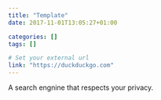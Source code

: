 ```yaml
---
title: "Template"
date: 2017-11-01T13:05:27+01:00

categories: []
tags: []

# Set your external url
link: "https://duckduckgo.com"
---
```

A search engnine that respects your privacy.
